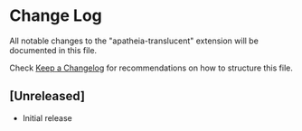 # Change Log

All notable changes to the "apatheia-translucent" extension will be documented in this file.

Check [Keep a Changelog](http://keepachangelog.com/) for recommendations on how to structure this file.

## [Unreleased]

- Initial release
